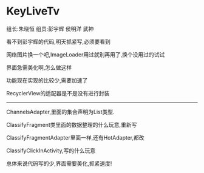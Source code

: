 # KeyLiveTv
组长:朱晓恒   组员:彭宇辉 侯明洋     武神


看不到彭宇辉的代码,明天抓紧写,必须要看到

网络图片换一个吧,ImageLoader用过就别再用了,换个没用过的试试    

界面急需美化啊,怎么做这样    

功能现在实现的比较少,需要加速了    

RecyclerView的适配器是不是没有进行封装    

-------------

ChannelsAdapter,里面的集合声明为List类型.

ClassifyFragment类里面的数据整理的什么玩意,重新写

ClassifyFragmentAdapter里面一样,还有HotAdapter,都改

ClassifyClickInActivity,写的什么玩意

总体来说代码写的少,界面需要美化,抓紧速度!


